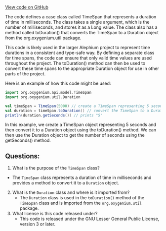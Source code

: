 [View code on GitHub](https://github.com/oxygenium/oxygenium/api/src/main/scala/org/oxygenium/api/model/TimeSpan.scala)

The code defines a case class called TimeSpan that represents a duration of time in milliseconds. The class takes a single argument, which is the number of milliseconds, and stores it as a Long value. The class also has a method called toDuration() that converts the TimeSpan to a Duration object from the org.oxygenium.util package.

This code is likely used in the larger Alephium project to represent time durations in a consistent and type-safe way. By defining a separate class for time spans, the code can ensure that only valid time values are used throughout the project. The toDuration() method can then be used to convert these time spans to the appropriate Duration object for use in other parts of the project.

Here is an example of how this code might be used:

```scala
import org.oxygenium.api.model.TimeSpan
import org.oxygenium.util.Duration

val timeSpan = TimeSpan(5000) // create a TimeSpan representing 5 seconds
val duration = timeSpan.toDuration() // convert the TimeSpan to a Duration object
println(duration.getSeconds()) // prints "5"
```

In this example, we create a TimeSpan object representing 5 seconds and then convert it to a Duration object using the toDuration() method. We can then use the Duration object to get the number of seconds using the getSeconds() method.
## Questions: 
 1. What is the purpose of the `TimeSpan` class?
   - The `TimeSpan` class represents a duration of time in milliseconds and provides a method to convert it to a `Duration` object.
2. What is the `Duration` class and where is it imported from?
   - The `Duration` class is used in the `toDuration()` method of the `TimeSpan` class and is imported from the `org.oxygenium.util` package.
3. What license is this code released under?
   - This code is released under the GNU Lesser General Public License, version 3 or later.
